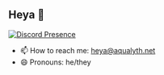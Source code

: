 ## Heya 👋

[![Discord Presence](https://lanyard.cnrad.dev/api/1079005960653254656)](https://discord.com/users/1079005960653254656)

- 📫 How to reach me: [heya@aqualyth.net](mailto:heya@aqualyth.net)
- 😄 Pronouns: he/they
